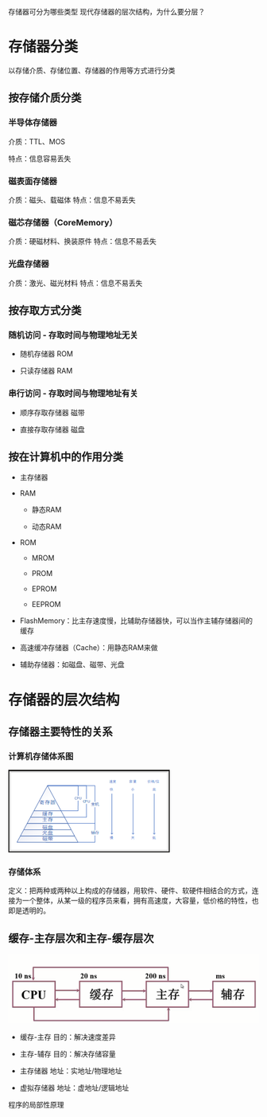 存储器可分为哪些类型
现代存储器的层次结构，为什么要分层？

# 存储器分类

以存储介质、存储位置、存储器的作用等方式进行分类

## 按存储介质分类

### 半导体存储器

介质：TTL、MOS

特点：信息容易丢失

### 磁表面存储器

介质：磁头、载磁体
特点：信息不易丢失

### 磁芯存储器（CoreMemory）

介质：硬磁材料、换装原件
特点：信息不易丢失

### 光盘存储器

介质：激光、磁光材料
特点：信息不易丢失

## 按存取方式分类

### 随机访问 - 存取时间与物理地址无关

- 随机存储器 ROM

- 只读存储器 RAM

### 串行访问 - 存取时间与物理地址有关

- 顺序存取存储器 磁带

- 直接存取存储器 磁盘

## 按在计算机中的作用分类

- 主存储器

- RAM

    - 静态RAM

    - 动态RAM

- ROM

    - MROM

    - PROM

    - EPROM

    - EEPROM

- FlashMemory：比主存速度慢，比辅助存储器快，可以当作主辅存储器间的缓存

- 高速缓冲存储器（Cache）：用静态RAM来做

- 辅助存储器：如磁盘、磁带、光盘

# 存储器的层次结构

## 存储器主要特性的关系

### 计算机存储体系图

![image.png](images/4.1image.png)

### 存储体系

定义：把两种或两种以上构成的存储器，用软件、硬件、软硬件相结合的方式，连接为一个整体，从某一级的程序员来看，拥有高速度，大容量，低价格的特性，也即是透明的。

## 缓存-主存层次和主存-缓存层次

![image.png](images/4.1image1.png)

- 缓存-主存
目的：解决速度差异

- 主存-辅存
目的：解决存储容量

- 主存储器
地址：实地址/物理地址

- 虚拟存储器
地址：虚地址/逻辑地址

程序的局部性原理

